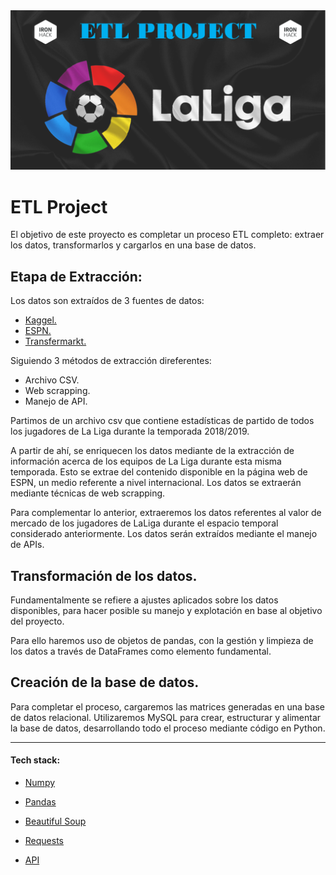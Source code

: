 <img src= "images/Portada_ETL_2.png">



# ETL Project

El objetivo de este proyecto es completar un proceso ETL completo: extraer los datos, transformarlos y cargarlos en una base de datos.

## Etapa de Extracción:

Los datos son extraídos de 3 fuentes de datos:
    
- [Kaggel.](https://www.kaggle.com/thegreatcoder/laliga-player-stats)
- [ESPN.](https://www.espn.com/soccer/standings/_/league/ESP.1/season/2018)
- [Transfermarkt.](https://www.transfermarkt.com/laliga/startseite/wettbewerb/ES1/plus/?saison_id=2018)

Siguiendo 3 métodos de extracción direferentes:

- Archivo CSV.
- Web scrapping.
- Manejo de API.

Partimos de un archivo csv que contiene estadísticas de partido de todos los jugadores de La Liga durante la temporada 2018/2019. 

A partir de ahí, se enriquecen los datos mediante de la extracción de información acerca de los equipos de La Liga durante esta misma temporada. Esto se extrae del contenido disponible en la página web de ESPN, un medio referente a nivel internacional. Los datos se extraerán mediante técnicas de web scrapping.

Para complementar lo anterior, extraeremos los datos referentes al valor de mercado de los jugadores de LaLiga durante el espacio temporal considerado anteriormente. Los datos serán extraídos mediante el manejo de APIs.


## Transformación de los datos.

Fundamentalmente se refiere a ajustes aplicados sobre los datos disponibles, para hacer posible su manejo y explotación en base al objetivo del proyecto.

Para ello haremos uso de objetos de pandas, con la gestión y limpieza de los datos a través de DataFrames como elemento fundamental.


## Creación de la base de datos.

Para completar el proceso, cargaremos las matrices generadas en una base de datos relacional. Utilizaremos MySQL para crear, estructurar y alimentar la base de datos, desarrollando todo el proceso mediante código en Python.


-------


#### Tech stack:
- [Numpy](https://numpy.org/)
- [Pandas](https://pandas.pydata.org/)

- [Beautiful Soup](https://beautiful-soup-4.readthedocs.io/en/latest/#)
- [Requests](https://docs.python-requests.org/en/latest/#)
- [API](https://apify.com/petr_cermak/transfermarkt#features)